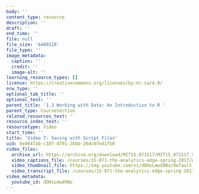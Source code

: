 ```yaml
---
body: ''
content_type: resource
description: ''
draft: ''
end_time: ''
file: null
file_size: '6480328'
file_type: ''
image_metadata:
  caption: ''
  credit: ''
  image-alt: ''
learning_resource_types: []
license: https://creativecommons.org/licenses/by-nc-sa/4.0/
ocw_type: ''
optional_tab_title: ''
optional_text: ''
parent_title: '1.3 Working with Data: An Introduction to R '
parent_type: CourseSection
related_resources_text: ''
resource_index_text: ''
resourcetype: Video
start_time: ''
title: 'Video 7: Saving with Script Files'
uid: 6e4647ab-c18f-d701-2bbb-26dc07ed1fb0
video_files:
  archive_url: https://archive.org/download/MIT15.071S17/MIT15_071S17_Session_1.3.14_300k.mp4
  video_captions_file: /courses/15-071-the-analytics-edge-spring-2017/d3ea32dbdcd558e69adca4b2057b3c00_dDHsLmwd9No.vtt
  video_thumbnail_file: https://img.youtube.com/vi/dDHsLmwd9No/default.jpg
  video_transcript_file: /courses/15-071-the-analytics-edge-spring-2017/8b1c0cb88f0f2d0891c8dfb54ea94777_dDHsLmwd9No.pdf
video_metadata:
  youtube_id: dDHsLmwd9No
---
```


